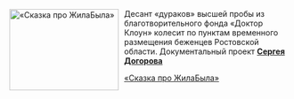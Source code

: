 <!--2025-08-12 11:00:16-->
<div class="yb">
  <div class="rss kino_kino"><a href="https://www.kino-teatr.ru/video/52368/" title="«Сказка про ЖилаБыла»"><img src="https://www.kino-teatr.ru/video/8/6/52368/poster.jpg" width="196" height="147" align="left" hspace="5" style="margin: 0px 10px 0px 5px" alt="«Сказка про ЖилаБыла»"/></a>Десант «дураков» высшей пробы из благотворительного фонда «Доктор Клоун» колесит по пунктам временного размещения беженцев Ростовской области. Документальный проект <a href=https://www.kino-teatr.ru/kino/operator/ros/593831/bio/ target=_blank><strong>Сергея Догорова</strong></a> <p class="titl"><a href="https://www.kino-teatr.ru/video/52368/">«Сказка про ЖилаБыла»</a></p></div>
</div>
